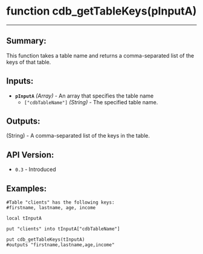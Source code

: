 # function cdb_getTableKeys(pInputA)
---

## Summary:
This function takes a table name and returns a comma-separated list of the keys of that table.

## Inputs:
* **`pInputA`** *(Array)* - An array that specifies the table name
	* `["cdbTableName"]` *(String)* - The specified table name.

## Outputs:
(String) - A comma-separated list of the keys in the table.

## API Version:
* `0.3` - Introduced

## Examples:
```
#Table "clients" has the following keys:
#firstname, lastname, age, income

local tInputA

put "clients" into tInputA["cdbTableName"]
    
put cdb_getTableKeys(tInputA)
#outputs "firstname,lastname,age,income"
``` 